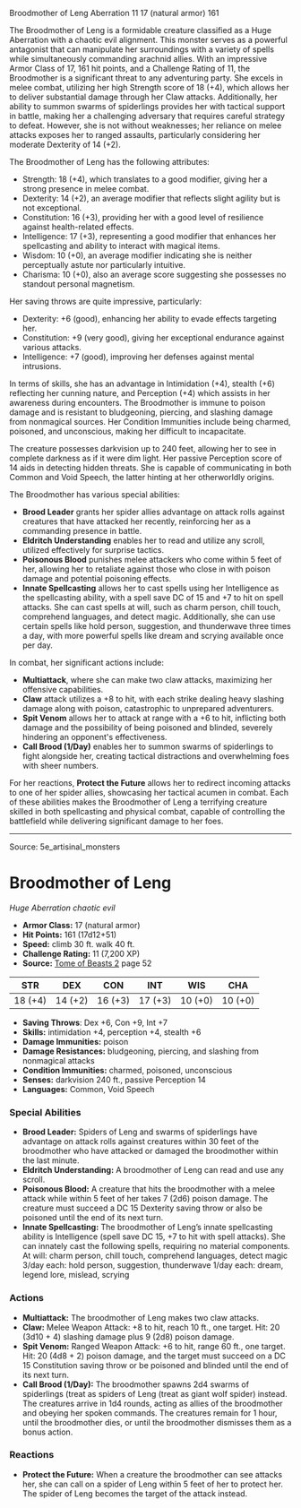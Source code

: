<MonsterName/>Broodmother of Leng</MonsterName>
<CreatureType/>Aberration</CreatureType>
<CR/>11</CR>
<AC/>17 (natural armor)</AC>
<HP/>161</HP>
<summary>The Broodmother of Leng is a formidable creature classified as a Huge Aberration with a chaotic evil alignment. This monster serves as a powerful antagonist that can manipulate her surroundings with a variety of spells while simultaneously commanding arachnid allies. With an impressive Armor Class of 17, 161 hit points, and a Challenge Rating of 11, the Broodmother is a significant threat to any adventuring party. She excels in melee combat, utilizing her high Strength score of 18 (+4), which allows her to deliver substantial damage through her Claw attacks. Additionally, her ability to summon swarms of spiderlings provides her with tactical support in battle, making her a challenging adversary that requires careful strategy to defeat. However, she is not without weaknesses; her reliance on melee attacks exposes her to ranged assaults, particularly considering her moderate Dexterity of 14 (+2).</summary>

<detail>

The Broodmother of Leng has the following attributes: 
- Strength: 18 (+4), which translates to a good modifier, giving her a strong presence in melee combat.
- Dexterity: 14 (+2), an average modifier that reflects slight agility but is not exceptional.
- Constitution: 16 (+3), providing her with a good level of resilience against health-related effects.
- Intelligence: 17 (+3), representing a good modifier that enhances her spellcasting and ability to interact with magical items.
- Wisdom: 10 (+0), an average modifier indicating she is neither perceptually astute nor particularly intuitive.
- Charisma: 10 (+0), also an average score suggesting she possesses no standout personal magnetism.

Her saving throws are quite impressive, particularly:
- Dexterity: +6 (good), enhancing her ability to evade effects targeting her.
- Constitution: +9 (very good), giving her exceptional endurance against various attacks.
- Intelligence: +7 (good), improving her defenses against mental intrusions.

In terms of skills, she has an advantage in Intimidation (+4), stealth (+6) reflecting her cunning nature, and Perception (+4) which assists in her awareness during encounters. The Broodmother is immune to poison damage and is resistant to bludgeoning, piercing, and slashing damage from nonmagical sources. Her Condition Immunities include being charmed, poisoned, and unconscious, making her difficult to incapacitate.

The creature possesses darkvision up to 240 feet, allowing her to see in complete darkness as if it were dim light. Her passive Perception score of 14 aids in detecting hidden threats. She is capable of communicating in both Common and Void Speech, the latter hinting at her otherworldly origins.

The Broodmother has various special abilities:
- **Brood Leader** grants her spider allies advantage on attack rolls against creatures that have attacked her recently, reinforcing her as a commanding presence in battle.
- **Eldritch Understanding** enables her to read and utilize any scroll, utilized effectively for surprise tactics.
- **Poisonous Blood** punishes melee attackers who come within 5 feet of her, allowing her to retaliate against those who close in with poison damage and potential poisoning effects.
- **Innate Spellcasting** allows her to cast spells using her Intelligence as the spellcasting ability, with a spell save DC of 15 and +7 to hit on spell attacks. She can cast spells at will, such as charm person, chill touch, comprehend languages, and detect magic. Additionally, she can use certain spells like hold person, suggestion, and thunderwave three times a day, with more powerful spells like dream and scrying available once per day.

In combat, her significant actions include:
- **Multiattack**, where she can make two claw attacks, maximizing her offensive capabilities.
- **Claw** attack utilizes a +8 to hit, with each strike dealing heavy slashing damage along with poison, catastrophic to unprepared adventurers.
- **Spit Venom** allows her to attack at range with a +6 to hit, inflicting both damage and the possibility of being poisoned and blinded, severely hindering an opponent's effectiveness.
- **Call Brood (1/Day)** enables her to summon swarms of spiderlings to fight alongside her, creating tactical distractions and overwhelming foes with sheer numbers.

For her reactions, **Protect the Future** allows her to redirect incoming attacks to one of her spider allies, showcasing her tactical acumen in combat. Each of these abilities makes the Broodmother of Leng a terrifying creature skilled in both spellcasting and physical combat, capable of controlling the battlefield while delivering significant damage to her foes.</detail>



---

Source: 5e_artisinal_monsters

# Broodmother of Leng

*Huge* *Aberration* *chaotic evil*

- **Armor Class:** 17 (natural armor)
- **Hit Points:** 161 (17d12+51)
- **Speed:** climb 30 ft. walk 40 ft.
- **Challenge Rating:** 11 (7,200 XP)
- **Source:** [Tome of Beasts 2](https://koboldpress.com/kpstore/product/tome-of-beasts-2-for-5th-edition) page 52

| STR | DEX | CON | INT | WIS | CHA |
| --- | --- | --- | --- | --- | --- |
| 18 (+4) | 14 (+2) | 16 (+3) | 17 (+3) | 10 (+0) | 10 (+0) |

- **Saving Throws**: Dex +6, Con +9, Int +7
- **Skills:** intimidation +4, perception +4, stealth +6
- **Damage Immunities:** poison
- **Damage Resistances:** bludgeoning, piercing, and slashing from nonmagical attacks
- **Condition Immunities:** charmed, poisoned, unconscious
- **Senses:** darkvision 240 ft., passive Perception 14
- **Languages:** Common, Void Speech

### Special Abilities

- **Brood Leader:** Spiders of Leng and swarms of spiderlings have advantage on attack rolls against creatures within 30 feet of the broodmother who have attacked or damaged the broodmother within the last minute.
- **Eldritch Understanding:** A broodmother of Leng can read and use any scroll.
- **Poisonous Blood:** A creature that hits the broodmother with a melee attack while within 5 feet of her takes 7 (2d6) poison damage. The creature must succeed a DC 15 Dexterity saving throw or also be poisoned until the end of its next turn.
- **Innate Spellcasting:** The broodmother of Leng’s innate spellcasting ability is Intelligence (spell save DC 15, +7 to hit with spell attacks). She can innately cast the following spells, requiring no material components.
At will: charm person, chill touch, comprehend languages, detect magic
3/day each: hold person, suggestion, thunderwave
1/day each: dream, legend lore, mislead, scrying

### Actions

- **Multiattack:** The broodmother of Leng makes two claw attacks.
- **Claw:** Melee Weapon Attack: +8 to hit, reach 10 ft., one target. Hit: 20 (3d10 + 4) slashing damage plus 9 (2d8) poison damage.
- **Spit Venom:** Ranged Weapon Attack: +6 to hit, range 60 ft., one target. Hit: 20 (4d8 + 2) poison damage, and the target must succeed on a DC 15 Constitution saving throw or be poisoned and blinded until the end of its next turn.
- **Call Brood (1/Day):** The broodmother spawns 2d4 swarms of spiderlings (treat as spiders of Leng (treat as giant wolf spider) instead. The creatures arrive in 1d4 rounds, acting as allies of the broodmother and obeying her spoken commands. The creatures remain for 1 hour, until the broodmother dies, or until the broodmother dismisses them as a bonus action.

### Reactions

- **Protect the Future:** When a creature the broodmother can see attacks her, she can call on a spider of Leng within 5 feet of her to protect her. The spider of Leng becomes the target of the attack instead.




